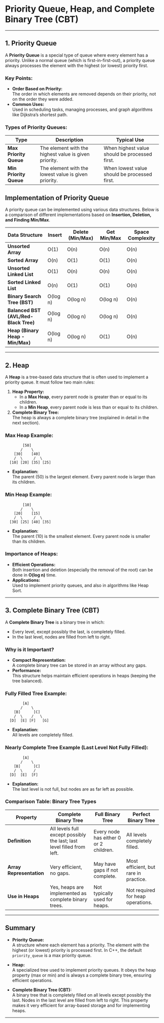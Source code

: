 # Priority Queue, Heap, and Complete Binary Tree (CBT)

---

## 1. Priority Queue

A **Priority Queue** is a special type of queue where every element has a priority. Unlike a normal queue (which is first-in-first-out), a priority queue always processes the element with the highest (or lowest) priority first.

### Key Points:

- **Order Based on Priority:**  
  The order in which elements are removed depends on their priority, not on the order they were added.
- **Common Uses:**  
  Used in scheduling tasks, managing processes, and graph algorithms like Dijkstra’s shortest path.

### Types of Priority Queues:

| Type                   | Description                                           | Typical Use                                   |
| ---------------------- | ----------------------------------------------------- | --------------------------------------------- |
| **Max Priority Queue** | The element with the highest value is given priority. | When highest value should be processed first. |
| **Min Priority Queue** | The element with the lowest value is given priority.  | When lowest value should be processed first.  |

## Implementation of Priority Queue

A priority queue can be implemented using various data structures. Below is a comparison of different implementations based on **Insertion, Deletion, and Finding Min/Max**.

| Data Structure                        | Insert   | Delete (Min/Max) | Get Min/Max | Space Complexity |
| ------------------------------------- | -------- | ---------------- | ----------- | ---------------- |
| **Unsorted Array**                    | O(1)     | O(n)             | O(n)        | O(n)             |
| **Sorted Array**                      | O(n)     | O(1)             | O(1)        | O(n)             |
| **Unsorted Linked List**              | O(1)     | O(n)             | O(n)        | O(n)             |
| **Sorted Linked List**                | O(n)     | O(1)             | O(1)        | O(n)             |
| **Binary Search Tree (BST)**          | O(log n) | O(log n)         | O(log n)    | O(n)             |
| **Balanced BST (AVL/Red-Black Tree)** | O(log n) | O(log n)         | O(log n)    | O(n)             |
| **Heap (Binary Heap - Min/Max)**      | O(log n) | O(log n)         | O(1)        | O(n)             |

---

## 2. Heap

A **Heap** is a tree-based data structure that is often used to implement a priority queue. It must follow two main rules:

1. **Heap Property:**
   - In a **Max Heap**, every parent node is greater than or equal to its children.
   - In a **Min Heap**, every parent node is less than or equal to its children.
2. **Complete Binary Tree:**  
   The heap is always a complete binary tree (explained in detail in the next section).

### Max Heap Example:

```
        [50]
       /    \
    [30]    [40]
    /  \     /  \
  [10] [20] [35] [25]
```

- **Explanation:**  
  The parent (50) is the largest element. Every parent node is larger than its children.

### Min Heap Example:

```
        [10]
       /    \
    [20]    [15]
    /  \     /  \
  [30] [25] [40] [35]
```

- **Explanation:**  
  The parent (10) is the smallest element. Every parent node is smaller than its children.

### Importance of Heaps:

- **Efficient Operations:**  
  Both insertion and deletion (especially the removal of the root) can be done in **O(log n)** time.
- **Applications:**  
  Used to implement priority queues, and also in algorithms like Heap Sort.

---

## 3. Complete Binary Tree (CBT)

A **Complete Binary Tree** is a binary tree in which:

- Every level, except possibly the last, is completely filled.
- In the last level, nodes are filled from left to right.

### Why is it Important?

- **Compact Representation:**  
  A complete binary tree can be stored in an array without any gaps.
- **Performance:**  
  This structure helps maintain efficient operations in heaps (keeping the tree balanced).

### Fully Filled Tree Example:

```
        [A]
       /    \
    [B]      [C]
    /  \    /   \
  [D]  [E] [F]   [G]
```

- **Explanation:**  
  All levels are completely filled.

### Nearly Complete Tree Example (Last Level Not Fully Filled):

```
        [A]
       /    \
    [B]      [C]
    /  \     /
  [D]  [E]  [F]
```

- **Explanation:**  
  The last level is not full, but nodes are as far left as possible.

### Comparison Table: Binary Tree Types

| Property                 | Complete Binary Tree                                                   | Full Binary Tree                       | Perfect Binary Tree                   |
| ------------------------ | ---------------------------------------------------------------------- | -------------------------------------- | ------------------------------------- |
| **Definition**           | All levels full except possibly the last; last level filled from left. | Every node has either 0 or 2 children. | All levels completely filled.         |
| **Array Representation** | Very efficient, no gaps.                                               | May have gaps if not complete.         | Most efficient, but rare in practice. |
| **Use in Heaps**         | Yes, heaps are implemented as complete binary trees.                   | Not typically used for heaps.          | Not required for heap operations.     |

---

## Summary

- **Priority Queue:**  
  A structure where each element has a priority. The element with the highest (or lowest) priority is processed first. In C++, the default `priority_queue` is a max priority queue.

- **Heap:**  
  A specialized tree used to implement priority queues. It obeys the heap property (max or min) and is always a complete binary tree, ensuring efficient operations.

- **Complete Binary Tree (CBT):**  
  A binary tree that is completely filled on all levels except possibly the last. Nodes in the last level are filled from left to right. This property makes it very efficient for array-based storage and for implementing heaps.

---
